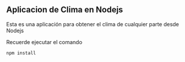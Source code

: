 ## Aplicacion de Clima en Nodejs

Esta es una aplicación para obtener el clima de cualquier parte desde Nodejs

Recuerde ejecutar el comando 

````
npm install